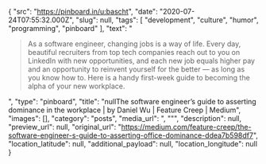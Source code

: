 {
  "src": "https://pinboard.in/u:bascht",
  "date": "2020-07-24T07:55:32.000Z",
  "slug": null,
  "tags": [
    "development",
    "culture",
    "humor",
    "programming",
    "pinboard"
  ],
  "text": "<blockquote>As a software engineer, changing jobs is a way of life. Every day, beautiful recruiters from top tech companies reach out to you on LinkedIn with new opportunities, and each new job equals higher pay and an opportunity to reinvent yourself for the better — as long as you know how to. Here is a handy first-week guide to becoming the alpha of your new workplace.</blockquote>",
  "type": "pinboard",
  "title": "nullThe software engineer’s guide to asserting dominance in the workplace | by Daniel Wu | Feature Creep | Medium",
  "images": [],
  "category": "posts",
  "media_url": ", \"\"",
  "description": null,
  "preview_url": null,
  "original_url": "https://medium.com/feature-creep/the-software-engineer-s-guide-to-asserting-office-dominance-ddea7b598df7",
  "location_latitude": null,
  "additional_payload": null,
  "location_longitude": null
}